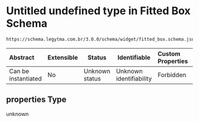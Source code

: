 # Untitled undefined type in Fitted Box Schema

```txt
https://schema.legytma.com.br/3.0.0/schema/widget/fitted_box.schema.json#/properties
```




| Abstract            | Extensible | Status         | Identifiable            | Custom Properties | Additional Properties | Access Restrictions | Defined In                                                                                 |
| :------------------ | ---------- | -------------- | ----------------------- | :---------------- | --------------------- | ------------------- | ------------------------------------------------------------------------------------------ |
| Can be instantiated | No         | Unknown status | Unknown identifiability | Forbidden         | Allowed               | none                | [fitted_box.schema.json\*](../schema/widget/fitted_box.schema.json) |

## properties Type

unknown
